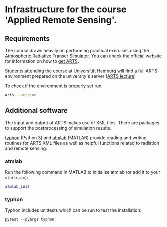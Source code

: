 # Infrastructure for the course 'Applied Remote Sensing'.

## Requirements
The course draws heavily on performing practical exercises using the
[Atmospheric Radiative Transer Simulator][ARTS]. You can check the official
website for information on how to [get ARTS][get-arts].

Students attending the course at Universität Hamburg will find a full ARTS
environment prepared on the university's server ([ARTS lecture][])

To check if the environment is properly set run:
```bash
arts --version
```

## Additional software
The input and output of ARTS makes use of XML files. There are packages to
support the postprocessing of simulation results.

[typhon][] (Python 3) and [atmlab][] (MATLAB) provide reading and writing
routines for ARTS XML files as well as helpful functions related to radiation
and remote sensing.

### atmlab
Run the following command in MATLAB to initialize atmlab (or add it to
your `startup.m`):
```matlab
atmlab_init
```

### typhon
Typhon includes unittests which can be run to test the installation:
```python
pytest --pyargs typhon
```

[ARTS]: http://radiativetransfer.org/
[ARTS lecture]: https://www.mi.uni-hamburg.de/en/arbeitsgruppen/strahlung-und-fernerkundung/intern/howtos/arts-lecture.html
[Anaconda]: https://www.continuum.io/downloads
[atmlab]: http://radiativetransfer.org/tools/#atmlab
[get-arts]: http://radiativetransfer.org/getarts/
[typhon]: http://radiativetransfer.org/tools/#typhon
